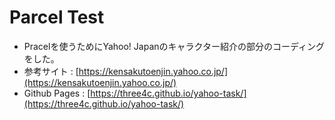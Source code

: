 # Parcel Test
* Pracelを使うためにYahoo! Japanのキャラクター紹介の部分のコーディングをした。
* 参考サイト : [https://kensakutoenjin.yahoo.co.jp/](https://kensakutoenjin.yahoo.co.jp/)
* Github Pages :  [https://three4c.github.io/yahoo-task/](https://three4c.github.io/yahoo-task/)
